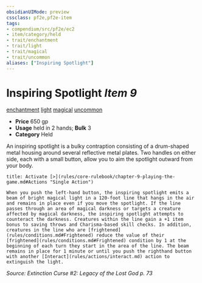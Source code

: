 ```yaml
---
obsidianUIMode: preview
cssclass: pf2e,pf2e-item
tags:
- compendium/src/pf2e/ec2
- item/category/held
- trait/enchantment
- trait/light
- trait/magical
- trait/uncommon
aliases: ["Inspiring Spotlight"]
---
```

# Inspiring Spotlight *Item 9*  
[enchantment](rules/traits/enchantment.md "Enchantment School Trait")  [light](rules/traits/light.md "Light Effect Trait")  [magical](rules/traits/magical.md "Magical Item Trait")  [uncommon](rules/traits/uncommon.md "Uncommon Rarity Trait")  

- **Price** 650 gp
- **Usage** held in 2 hands; **Bulk** 3
- **Category** Held

An inspiring spotlight is a bulky contraption consisting of a drum-shaped metal housing around several reflective metal plates. Two handles on either side, each with a small button, allow you to aim the spotlight outward from your body.

```ad-embed-ability
title: Activate [>](rules/core-rulebook/chapter-9-playing-the-game.md#Actions "Single Action")

When you push the left-hand button, the inspiring spotlight emits a beam of bright magical light in a 120-foot line that hangs in the air and remains in place even if you move the spotlight. If the line passes through an area of magical darkness or targets a creature affected by magical darkness, the inspiring spotlight attempts to counteract the darkness. Creatures within the line gain a +1 item bonus to saving throws and Charisma-based skill checks. In addition, creatures in the line who are [frightened](rules/conditions.md#Frightened) reduce the value of their [frightened](rules/conditions.md#Frightened) condition by 1 at the beginning of each turn they start in the area of the line. The beam remains in place for 1 minute or until you push the righthand button with another [Interact](rules/actions/interact.md) action to extinguish the light.
```

*Source: Extinction Curse #2: Legacy of the Lost God p. 73*